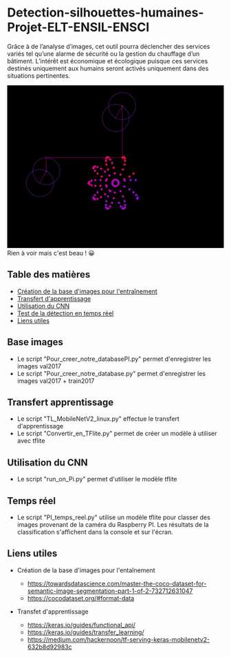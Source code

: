 # Detection-silhouettes-humaines-Projet-ELT-ENSIL-ENSCI
Grâce à de l’analyse d’images, cet outil pourra déclencher des services variés tel qu’une alarme de sécurité ou la gestion du chauffage d’un bâtiment. L’intérêt est économique et écologique puisque ces services destinés uniquement aux humains seront activés uniquement dans des situations pertinentes.

<center>
<img src="https://github.com/Nairolf-Flo/Detection-silhouettes-humaines-Projet-ELT-ENSIL-ENSCI/blob/main/dft_sf_feu.gif" alt="Banner">
</center>
Rien à voir mais c'est beau ! 😀

## Table des matières
* [Création de la base d'images pour l'entraînement](#base-images)
* [Transfert d'apprentissage](#transfert-apprentissage)
* [Utilisation du CNN](#utilisation-du-cnn)
* [Test de la détection en temps réel](#temps-reel)
* [Liens utiles](#liens-utiles)



## Base images

 - Le script "Pour_creer_notre_databasePI.py" permet d'enregistrer les images val2017
 - Le script "Pour_creer_notre_database.py" permet d'enregistrer les images val2017 + train2017

## Transfert apprentissage

 - Le script "TL_MobileNetV2_linux.py" effectue le transfert d'apprentissage
 - Le script "Convertir_en_TFlite.py" permet de créer un modèle à utiliser avec tflite 
 
## Utilisation du CNN

 - Le script "run_on_Pi.py" permet d'utiliser le modèle tflite
 
## Temps réel

 - Le script "PI_temps_reel.py" utilise un modèle tflite pour classer des images provenant de la caméra du Raspberry PI. Les résultats de la classification s'affichent dans la console et sur l'écran. 	
 
## Liens utiles

- Création de la base d'images pour l'entaînement
	- https://towardsdatascience.com/master-the-coco-dataset-for-semantic-image-segmentation-part-1-of-2-732712631047
	- https://cocodataset.org/#format-data

 - Transfet d'apprentissage
	- https://keras.io/guides/functional_api/
	- https://keras.io/guides/transfer_learning/
	- https://medium.com/hackernoon/tf-serving-keras-mobilenetv2-632b8d92983c
